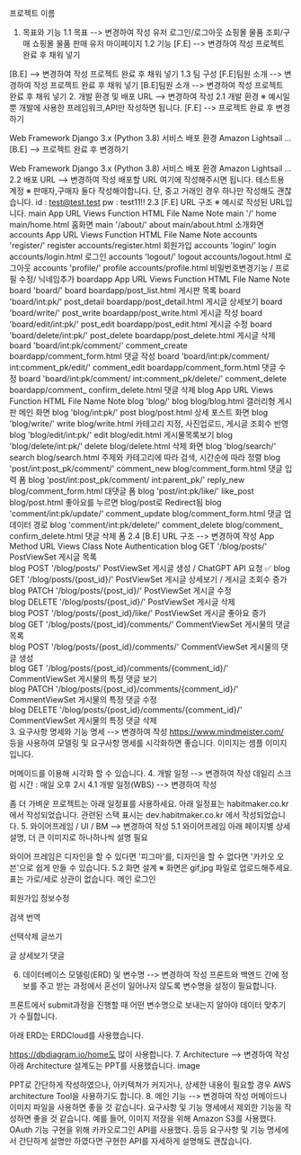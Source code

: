 프로젝트 이름
1. 목표와 기능
1.1 목표 --> 변경하여 작성
유저 로그인/로그아웃
쇼핑몰 물품 조회/구매
쇼핑몰 물품 판매
유저 마이페이지
1.2 기능
[F.E] --> 변경하여 작성
프로젝트 완료 후 채워 넣기

[B.E] --> 변경하여 작성
프로젝트 완료 후 채워 넣기
1.3 팀 구성
[F.E]팀원 소개 --> 변경하여 작성
프로젝트 완료 후 채워 넣기
[B.E]팀원 소개 --> 변경하여 작성
프로젝트 완료 후 채워 넣기
2. 개발 환경 및 배포 URL --> 변경하여 작성
2.1 개발 환경 ※ 예시일뿐 개발에 사용한 프레임워크,API만 작성하면 됩니다.
[F.E]
--> 프로젝트 완료 후 변경하기

Web Framework
Django 3.x (Python 3.8)
서비스 배포 환경
Amazon Lightsail ...
[B.E]
--> 프로젝트 완료 후 변경하기

Web Framework
Django 3.x (Python 3.8)
서비스 배포 환경
Amazon Lightsail ...
2.2 배포 URL --> 변경하여 작성
배포할 URL 여기에 작성해주시면 됩니다.
테스트용 계정 ※ 판매자,구매자 둘다 작성해야합니다.
단, 중고 거래인 경우 하나만 작성해도 괜찮습니다.
id : test@test.test
pw : test11!!
2.3 [F.E] URL 구조 ※ 예시로 작성된 URL입니다.
main
App	URL	Views Function	HTML File Name	Note
main	'/'	home	main/home.html	홈화면
main	'/about/'	about	main/about.html	소개화면
accounts
App	URL	Views Function	HTML File Name	Note
accounts	'register/'	register	accounts/register.html	회원가입
accounts	'login/'	login	accounts/login.html	로그인
accounts	'logout/'	logout	accounts/logout.html	로그아웃
accounts	'profile/'	profile	accounts/profile.html	비밀번호변경기능 /
프로필 수정/ 닉네임추가
boardapp
App	URL	Views Function	HTML File Name	Note
board	'board/'	board	boardapp/post_list.html	게시판 목록
board	'board/int:pk/'	post_detail	boardapp/post_detail.html	게시글 상세보기
board	'board/write/'	post_write	boardapp/post_write.html	게시글 작성
board	'board/edit/int:pk/'	post_edit	boardapp/post_edit.html	게시글 수정
board	'board/delete/int:pk/'	post_delete	boardapp/post_delete.html	게시글 삭제
board	'board/int:pk/comment/'	comment_create	boardapp/comment_form.html	댓글 작성
board	'board/int:pk/comment/
int:comment_pk/edit/'	comment_edit	boardapp/comment_form.html	댓글 수정
board	'board/int:pk/comment/
int:comment_pk/delete/'	comment_delete	boardapp/comment_
confirm_delete.html	댓글 삭제
blog
App	URL	Views Function	HTML File Name	Note
blog	'blog/'	blog	blog/blog.html	갤러리형 게시판 메인 화면
blog	'blog/int:pk/'	post	blog/post.html	상세 포스트 화면
blog	'blog/write/'	write	blog/write.html	카테고리 지정, 사진업로드,
게시글 조회수 반영
blog	'blog/edit/int:pk/'	edit	blog/edit.html	게시물목록보기
blog	'blog/delete/int:pk/'	delete	blog/delete.html	삭제 화면
blog	'blog/search/'	search	blog/search.html	주제와 카테고리에 따라 검색,
시간순에 따라 정렬
blog	'post/int:post_pk/comment/'	comment_new	blog/comment_form.html	댓글 입력 폼
blog	'post/int:post_pk/comment/
int:parent_pk/'	reply_new	blog/comment_form.html	대댓글 폼
blog	'post/int:pk/like/'	like_post	blog/post.html	좋아요를 누르면 blog/post로 Redirect됨
blog	'comment/int:pk/update/'	comment_update	blog/comment_form.html	댓글 업데이터 경로
blog	'comment/int:pk/delete/'	comment_delete	blog/comment_
confirm_delete.html	댓글 삭제 폼
2.4 [B.E] URL 구조 --> 변경하여 작성
App	Method	URL	Views Class	Note	Authentication
blog	GET	'/blog/posts/'	PostViewSet	게시글 목록	
blog	POST	'/blog/posts/'	PostViewSet	게시글 생성 / ChatGPT API 요청	✅
blog	GET	'/blog/posts/{post_id}/'	PostViewSet	게시글 상세보기 / 게시글 조회수 증가	
blog	PATCH	'/blog/posts/{post_id}/'	PostViewSet	게시글 수정	
blog	DELETE	'/blog/posts/{post_id}/'	PostViewSet	게시글 삭제	
blog	POST	'/blog/posts/{post_id}/like/'	PostViewSet	게시글 좋아요 증가	
blog	GET	'/blog/posts/{post_id}/comments/'	CommentViewSet	게시물의 댓글 목록	
blog	POST	'/blog/posts/{post_id}/comments/'	CommentViewSet	게시물의 댓글 생성	
blog	GET	'/blog/posts/{post_id}/comments/{comment_id}/'	CommentViewSet	게시물의 특정 댓글 보기	
blog	PATCH	'/blog/posts/{post_id}/comments/{comment_id}/'	CommentViewSet	게시물의 특정 댓글 수정	
blog	DELETE	'/blog/posts/{post_id}/comments/{comment_id}/'	CommentViewSet	게시물의 특정 댓글 삭제	
3. 요구사항 명세와 기능 명세 --> 변경하여 작성
https://www.mindmeister.com/ 등을 사용하여 모델링 및 요구사항 명세를 시각화하면 좋습니다.
이미지는 셈플 이미지입니다.


머메이드를 이용해 시각화 할 수 있습니다.
4. 개발 일정 --> 변경하여 작성
데일리 스크럼 시간 : 매일 오후 2시
4.1 개발 일정(WBS) --> 변경하여 작성


좀 더 가벼운 프로젝트는 아래 일정표를 사용하세요.
아래 일정표는 habitmaker.co.kr 에서 작성되었습니다.
관련된 스택 표시는 dev.habitmaker.co.kr 에서 작성되었습니다.
5. 와이어프레임 / UI / BM --> 변경하여 작성
5.1 와이어프레임
아래 페이지별 상세 설명, 더 큰 이미지로 하나하나씩 설명 필요


와이어 프레임은 디자인을 할 수 있다면 '피그마'를, 디자인을 할 수 없다면 '카카오 오븐'으로 쉽게 만들 수 있습니다.
5.2 화면 설계 ※ 화면은 gif,jpg 파일로 업로드해주세요.
표는 가로/세로 상관이 없습니다.
메인	로그인
	
회원가입	정보수정
	
검색	번역
	
선택삭제	글쓰기
	
글 상세보기	댓글
	
6. 데이터베이스 모델링(ERD) 및 변수명 --> 변경하여 작성
프론트와 백엔드 간에 정보를 주고 받는 과정에서 혼선이 일어나지 않도록 변수명을 설정이 필요합니다.

프론트에서 submit과정을 진행할 때 어떤 변수명으로 보내는지 알아야 데이터 맞추기가 수월합니다.

아래 ERD는 ERDCloud를 사용했습니다.



https://dbdiagram.io/home도 많이 사용합니다.
7. Architecture --> 변경하여 작성
아래 Architecture 설계도는 PPT를 사용했습니다.
image

PPT로 간단하게 작성하였으나, 아키텍쳐가 커지거나, 상세한 내용이 필요할 경우 AWS architecture Tool을 사용하기도 합니다.
8. 메인 기능 --> 변경하여 작성
머메이드나 이미지 파일을 사용하면 좋을 것 같습니다.
요구사항 및 기능 명세에서 제외한 기능을 작성하면 좋을 것 같습니다.
예를 들어, 이미지 저장을 위해 Amazon S3를 사용했다. OAuth 기능 구현을 위해 카카오로그인 API를 사용했다. 등등
요구사항 및 기능 명세에서 간단하게 설명만 하였다면 구현한 API를 자세하게 설명해도 괜찮습니다.
